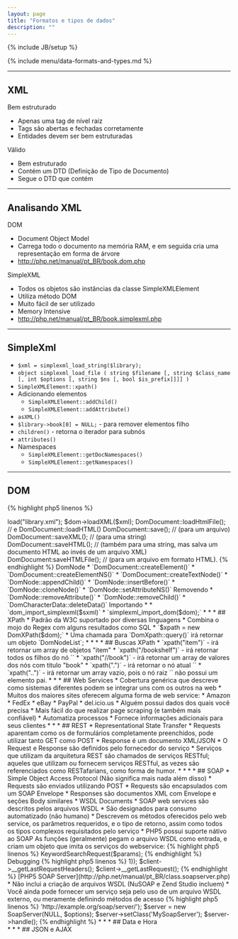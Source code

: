 ```yaml
---
layout: page
title: "Formatos e tipos de dados"
description: ""
---
```

{% include JB/setup %}

{% include menu/data-formats-and-types.md %}


* * *

## XML

Bem estruturado

* Apenas uma tag de nível raiz
* Tags são abertas e fechadas corretamente
* Entidades devem ser bem estruturadas

Válido

* Bem estruturado
* Contém um DTD (Definição de Tipo de Documento)
* Segue o DTD que contém


* * *

## Analisando XML


DOM

* Document Object Model
* Carrega todo o documento na memória RAM, e em seguida cria uma representação em forma de árvore
* <http://php.net/manual/pt_BR/book.dom.php>

SimpleXML

* Todos os objetos são instâncias da classe SimpleXMLElement
* Utiliza método DOM
* Muito fácil de ser utilizado
* Memory Intensive
* <http://php.net/manual/pt_BR/book.simplexml.php>


* * *

## SimpleXml


* `$xml = simplexml_load_string($library);`
* `object simplexml_load_file ( string $filename [, string $class_name [, int $options [, string $ns [, bool $is_prefix]]]] )`
* `SimpleXMLElement::xpath()`
* Adicionando elementos
   * `SimpleXMLElement::addChild()`
   * `SimpleXMLElement::addAttribute()`
* `asXML()`
* `$library->book[0] = NULL;` - para remover elementos filho
* `children()` - retorna o iterador para subnós
* `attributes()`
* Namespaces
   * `SimpleXMLElement::getDocNamespaces()`
   * `SimpleXMLElement::getNamespaces()`


* * *

## DOM

{% highlight php5 linenos %}
<?php
$dom = new DomDocument();
$dom->load("library.xml");
$dom->loadXML($xml);

DomDocument::loadHtmlFile(); // e DomDocument::loadHTML()
DomDocument::save(); // (para um arquivo)
DomDocument::saveXML(); // (para uma string)
DomDocument::saveHTML(); // (também para uma string, mas salva um documento HTML ao invés de um arquivo XML)
DomDocument:saveHTMLFile(); // (para um arquivo em formato HTML).
{% endhighlight %}

DomNode

* `DomDocument::createElement()`
* `DomDocument::createElementNS()`
* `DomDocument::createTextNode()`
* `DomNode::appendChild()`
* `DomNode::insertBefore()`
* `DomNode::cloneNode()`
* `DomNode::setAttributeNS()`

Removendo

* `DomNode::removeAttribute()`
* `DomNode::removeChild()`
* `DomCharacterData::deleteData()`

Importando 
* 
* `dom_import_simplexml($sxml)`
* `simplexml_import_dom($dom);`


* * *

## XPath


* Padrão da W3C suportado por diversas linguagens
* Combina o mojo do Regex com alguns resultados como SQL
* `$xpath = new DomXPath($dom);`
* Uma chamada para `DomXpath::query()` irá retornar um objeto `DomNodeList`;
* <http://www.w3schools.com/xpath/xpath_syntax.asp>


* * *

## Buscas XPath


* `xpath("item")` - irá retornar um array de objetos "item"
* `xpath("/bookshelf")` - irá retornar todos os filhos do nó `</bookshelf>`
* `xpath("//book")` - irá retornar um array de valores dos nós com titulo "book"
* `xpath(".")` - irá retornar o nó atual `<bookshelf>`
* `xpath("..")` - irá retornar um array vazio, pois o nó raiz `<bookshelf>` não possui um elemento pai.


* * *

## Web Services


* Cobertura genérica que descreve como sistemas diferentes podem se integrar uns com os outros na web
* Muitos dos maiores sites oferecem alguma forma de web service:
   * Amazon
   * FedEx
   * eBay
   * PayPal
   * del.icio.us
* Alguém possui dados dos quais você precisa
* Mais fácil do que realizar page scraping (e também mais confiável)
* Automatiza processos
* Fornece informações adicionais para seus clientes


* * *

## REST


* Representational State Transfer
* Requests aparentam como os de formulários completamente preenchidos, pode utilizar tanto GET como POST
* Response é um documento XML/JSON
* O Request e Response são definidos pelo fornecedor do serviço
* Serviços que utilizam da arquitetura REST são chamados de serviços RESTful; aqueles que utilizam ou fornecem serviços RESTful, as vezes são referenciados como RESTafarians, como forma de humor.
* <http://library.example.com/api.php?devkey=123&action=search&type=book&keyword=style>



* * *

## SOAP


* Simple Object Access Protocol (Não significa mais nada além disso)
* Requests são enviados utilizando POST
* Requests são encapsulados com um SOAP Envelope
* Responses são documentos XML com Envelope e seções Body similares
* WSDL Documents
   * SOAP web services são descritos pelos arquivos WSDL
   * São designados para consumo automatizado (não humano)
   * Descrevem os métodos oferecidos pelo web service, os parâmetros requeridos, e o tipo de retorno, assim como todos os tipos complexos requisitados pelo serviço
* PHP5 possui suporte nátivo ao SOAP

As funções (geralmente) pegam o arquivo WSDL como entrada, e criam um objeto que imita os serviços do webservice:

{% highlight php5 linenos %}
<?php
$client = new SoapClient("http://soap.amazon.com/schemas2/AmazonWebServices.wsdl");
{% endhighlight %}

Chamada à API:

{% highlight php5 linenos %}
<?php
$result = $client->KeywordSearchRequest($params);
{% endhighlight %}

Debugging

{% highlight php5 linenos %}
<?php
$client = new SoapClient('http://api.google.com/GoogleSearch.wsdl', array('trace' => 1));
$client->__getLastRequestHeaders();
$client->__getLastRequest();
{% endhighlight %}

[PHP5 SOAP Server](http://php.net/manual/pt_BR/class.soapserver.php)

* Não inclui a criação de arquivos WSDL (NuSOAP e Zend Studio incluem)
* Você ainda pode fornecer um serviço seja pelo uso de um arquivo WSDL externo, ou meramente definindo métodos de acesso

{% highlight php5 linenos %}
<?php
$options = array('uri' => 'http://example.org/soap/server/');
$server = new SoapServer(NULL, $options);
$server->setClass('MySoapServer');
$server->handle();
{% endhighlight %}


* * *

## Data e Hora

<http://php.net/manual/en/class.datetime.php>
<br/>
<http://php.net/manual/pt_BR/book.datetime.php>


* * *

## JSON e AJAX

<http://php.net/manual/pt_BR/book.json.php>

